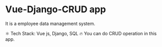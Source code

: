 # Vue-Django-CRUD app

It is a employee data management system.

⚛️ Tech Stack: Vue js, Django, SQL
🔥 You can do CRUD operation in this app.
